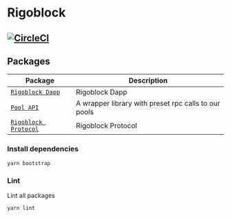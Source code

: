 # Rigoblock
[![CircleCI](https://circleci.com/gh/RigoBlock/rigoblock-monorepo/tree/master.svg?style=shield&circle-token=8a3a97d8673b72dacc5efb04a10492ce473e9afb)](https://circleci.com/gh/RigoBlock/rigoblock-monorepo/tree/master)
---

## Packages

| Package| Description|
| - | - |
| [`Rigoblock Dapp`](/packages/rigoblock-dapp) | Rigoblock Dapp |
| [`Pool API`](/packages/rigoblock-pool-api) | A wrapper library with preset rpc calls to our pools |
| [`Rigoblock Protocol`](/packages/rigoblock-protocol) | Rigoblock Protocol |

### Install dependencies

```
yarn bootstrap
```

### Lint

Lint all packages

```bash
yarn lint
```
